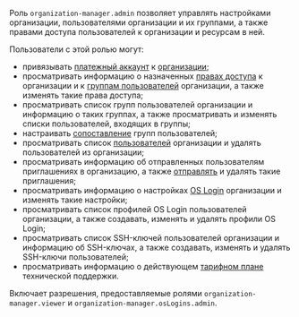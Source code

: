 Роль `organization-manager.admin` позволяет управлять настройками организации, пользователями организации и их группами, а также правами доступа пользователей к организации и ресурсам в ней.

Пользователи с этой ролью могут:
* привязывать [платежный аккаунт](../../billing/concepts/billing-account.md) к [организации](../../organization/quickstart.md);
* просматривать информацию о назначенных [правах доступа](../../iam/concepts/access-control/index.md) к организации и к [группам пользователей](../../organization/concepts/groups.md) организации, а также изменять такие права доступа;
* просматривать список групп пользователей организации и информацию о таких группах, а также просматривать и изменять списки пользователей, входящих в группы;
* настраивать [сопоставление](../../organization/concepts/add-federation.md#group-mapping) групп пользователей;
* просматривать список [пользователей](../../overview/roles-and-resources.md#users) организации и удалять пользователей из организации;
* просматривать информацию об отправленных пользователям приглашениях в организацию, а также [отправлять](../../organization/operations/add-account.md#send-invitation) и удалять такие приглашения;
* просматривать информацию о настройках [OS Login](../../organization/concepts/os-login.md) организации и изменять такие настройки;
* просматривать список профилей OS Login пользователей организации, а также создавать, изменять и удалять профили OS Login;
* просматривать список SSH-ключей пользователей организации и информацию об SSH-ключах, а также создавать, изменять и удалять SSH-ключи пользователей;
* просматривать информацию о действующем [тарифном плане](../../support/pricing.md#effective-plans) технической поддержки.

Включает разрешения, предоставляемые ролями `organization-manager.viewer` и `organization-manager.osLogins.admin`.